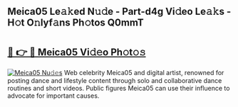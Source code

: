 ## Meica05 Le𝚊𝚔ed N𝚞𝚍e - Part-d4g Vi𝚍eo Le𝚊𝚔s - H𝚘t O𝚗lyf𝚊ns Ph𝚘tos Q0mmT

# <h2><a href="http://hfcdzha.feru.top/?c=Meica05">🔗 👉 🔴 Meica05 Vi𝚍𝚎o Ph𝚘t𝚘𝚜</a></h2>

[![Meica05 Nu𝚍𝚎s](https://i.imgur.com/0TWrTi3.gif)](http://hfcdzha.feru.top/?c=Meica05)
Web celebrity Meica05 and digital artist, renowned for posting dance and lifestyle content through solo and collaborative dance routines and short videos. Public figures Meica05 can use their influence to advocate for important causes. 
